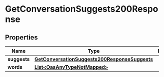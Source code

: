 

# GetConversationSuggests200Response

## Properties

Name | Type | Description | Notes
------------ | ------------- | ------------- | -------------
**suggests** | [**GetConversationSuggests200ResponseSuggests**](GetConversationSuggests200ResponseSuggests.md) |  | 
**words** | [**List&lt;OasAnyTypeNotMapped&gt;**](OasAnyTypeNotMapped.md) |  | 




